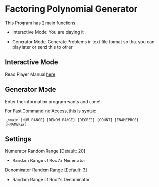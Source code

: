 # Factoring Polynomial Generator

This Program has 2 main functions:

* Interactive Mode: You are playing it

* Generator Mode: Generate Problems in text file format so that
you can play later or send this to other

## Interactive Mode

Read Player Manual
<a href="https://github.com/Leomotors/Factoring-Polynomial-Generator/blob/main/docs/usermanual.md">
 here</a>

## Generator Mode

Enter the information program wants and done!

For Fast Commandline Access, this is syntax:

```
./main [NUM_RANGE] [DENOM_RANGE] [DEGREE] [COUNT] [FNAMEPROB] [FNAMEKEY]
```

## Settings

Numerator Random Range [Default: 20]

* Random Range of Root's Numerator

Denominator Random Range [Default: 3]

* Random Range of Root's Denominator
